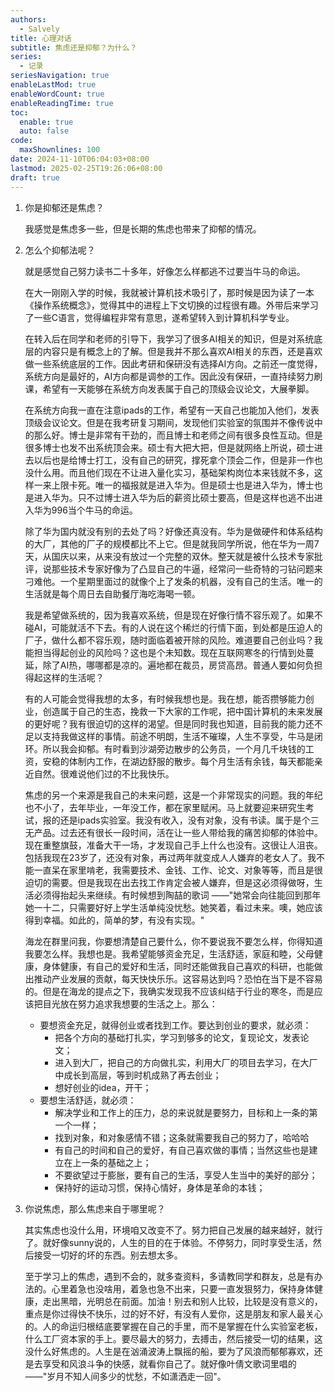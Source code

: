 ```yaml
---
authors:
  - Salvely
title: 心理对话
subtitle: 焦虑还是抑郁？为什么？
series:
  - 记录
seriesNavigation: true
enableLastMod: true
enableWordCount: true
enableReadingTime: true
toc:
  enable: true
  auto: false
code:
  maxShownlines: 100
date: 2024-11-10T06:04:03+08:00
lastmod: 2025-02-25T19:26:06+08:00
draft: true
---
```


<!--more-->

1. 你是抑郁还是焦虑？

	我感觉是焦虑多一些，但是长期的焦虑也带来了抑郁的情况。

2. 怎么个抑郁法呢？

	就是感觉自己努力读书二十多年，好像怎么样都逃不过要当牛马的命运。

	在大一刚刚入学的时候，我就被计算机技术吸引了，那时候是因为读了一本《操作系统概念》，觉得其中的进程上下文切换的过程很有趣。外带后来学习了一些C语言，觉得编程非常有意思，遂希望转入到计算机科学专业。

	在转入后在同学和老师的引导下，我学习了很多AI相关的知识，但是对系统底层的内容只是有概念上的了解。但是我并不那么喜欢AI相关的东西，还是喜欢做一些系统底层的工作。因此考研和保研没有选择AI方向。之前还一度觉得，系统方向是最好的，AI方向都是调参的工作。因此没有保研，一直持续努力刷课，希望有一天能够在系统方向发表属于自己的顶级会议论文，大展拳脚。

	在系统方向我一直在注意ipads的工作，希望有一天自己也能加入他们，发表顶级会议论文。但是在我考研复习期间，发现他们实验室的氛围并不像传说中的那么好。博士是非常有干劲的，而且博士和老师之间有很多良性互动。但是很多博士也发不出系统顶会来。硕士有大把大把，但是就网络上所说，硕士进去以后也是给博士打工，没有自己的研究，撑死拿个顶会二作，但是非一作也没什么用。而且他们现在不让进入量化实习，基础架构岗位本来钱就不多，这样一来上限卡死。唯一的福报就是进入华为。但是硕士也是进入华为，博士也是进入华为。只不过博士进入华为后的薪资比硕士要高，但是这样也逃不出进入华为996当个牛马的命运。

	除了华为国内就没有别的去处了吗？好像还真没有。华为是做硬件和体系结构的大厂，其他的厂子的规模都比不上它。但是就我同学所说，他在华为一周7天，从国庆以来，从来没有放过一个完整的双休。整天就是被什么技术专家批评，说那些技术专家好像为了凸显自己的牛逼，经常问一些奇特的刁钻问题来刁难他。一个星期里面过的就像个上了发条的机器，没有自己的生活。唯一的生活就是每个周日去自助餐厅海吃海喝一顿。

	我是希望做系统的，因为我喜欢系统，但是现在好像行情不容乐观了。如果不碰AI，可能就活不下去。有的人说在这个稀烂的行情下面，到处都是压迫人的厂子，做什么都不容乐观，随时面临着被开除的风险。难道要自己创业吗？我能担当得起创业的风险吗？这也是个未知数。现在互联网寒冬的行情到处蔓延，除了AI热，哪哪都是凉的。遍地都在裁员，房贷高昂。普通人要如何负担得起这样的生活呢？

	有的人可能会觉得我想的太多，有时候我想也是。我在想，能否攒够能力创业，创造属于自己的生态，挽救一下大家的工作呢，把中国计算机的未来发展的更好呢？我有很迫切的这样的渴望。但是同时我也知道，目前我的能力还不足以支持我做这样的事情。前途不明朗，生活不璀璨，人生不享受，牛马是闭环。所以我会抑郁。有时看到沙湖旁边散步的公务员，一个月几千块钱的工资，安稳的体制内工作，在湖边舒服的散步。每个月生活有余钱，每天都能亲近自然。很难说他们过的不比我快乐。

	焦虑的另一个来源是我自己的未来问题，这是一个非常现实的问题。我的年纪也不小了，去年毕业，一年没工作，都在家里赋闲。马上就要迎来研究生考试，报的还是ipads实验室。我没有收入，没有对象，没有书读。属于是个三无产品。过去还有很长一段时间，活在让一些人带给我的痛苦抑郁的体验中。现在重整旗鼓，准备大干一场，才发现自己手上什么也没有。这很让人沮丧。包括我现在23岁了，还没有对象，再过两年就变成人人嫌弃的老女人了。我不能一直呆在家里啃老，我需要技术、金钱、工作、论文、对象等等，而且是很迫切的需要。但是我现在出去找工作肯定会被人嫌弃，但是这必须得做呀，生活必须得抬起头来继续。有时候想到陶喆的歌词 ——"她常会向往能回到那年她一十二，只需要好好上学生活单纯没忧愁。她笑着，看过未来。噢，她应该得到幸福。如此的，简单的梦，有没有实现。"

	海龙在群里问我，你要想清楚自己要什么，你不要说我不要怎么样，你得知道我要怎么样。我想也是。我希望能够资金充足，生活舒适，家庭和睦，父母健康，身体健康，有自己的爱好和生活，同时还能做我自己喜欢的科研，也能做出推动产业发展的贡献，每天快快乐乐。这容易达到吗？恐怕在当下是不容易的。但是在海龙的提点之下，我确实发现我不应该纠结于行业的寒冬，而是应该把目光放在努力追求我想要的生活之上。那么：

	- 要想资金充足，就得创业或者找到工作。要达到创业的要求，就必须：
		- 把各个方向的基础打扎实，学习到够多的论文，复现论文，发表论文；
		- 进入到大厂，把自己的方向做扎实，利用大厂的项目去学习，在大厂中成长到高层，等到时机成熟了再去创业；
		- 想好创业的idea，开干；
	- 要想生活舒适，就必须：
		- 解决学业和工作上的压力，总的来说就是要努力，目标和上一条的第一个一样；
		- 找到对象，和对象感情不错；这条就需要我自己的努力了，哈哈哈
		- 有自己的时间和自己的爱好，有自己喜欢做的事情；当然这些也是建立在上一条的基础之上；
		- 不要欲望过于膨胀，要有自己的生活，享受人生当中的美好的部分；
		- 保持好的运动习惯，保持心情好，身体是革命的本钱；

3. 你说焦虑，那么焦虑来自于哪里呢？

	其实焦虑也没什么用，环境咱又改变不了。努力把自己发展的越来越好，就行了。就好像sunny说的，人生的目的在于体验。不停努力，同时享受生活，然后接受一切好的坏的东西。别去想太多。

	至于学习上的焦虑，遇到不会的，就多查资料，多请教同学和群友，总是有办法的。心里着急也没啥用，着急也急不出来，只要一直发狠努力，保持身体健康，走出黑暗，光明总在前面。加油！别去和别人比较，比较是没有意义的，重点是你过得快不快乐，过的好不好，有没有人爱你，这是朋友和家人最关心的。人的命运归根结底要掌握在自己的手里，而不是掌握在什么实验室老板，什么工厂资本家的手上。要尽最大的努力，去搏击，然后接受一切的结果，这没什么好焦虑的。人生是在汹涌波涛上飘摇的船，要为了风浪而郁郁寡欢，还是去享受和风浪斗争的快感，就看你自己了。就好像叶倩文歌词里唱的——"岁月不知人间多少的忧愁，不如潇洒走一回"。
